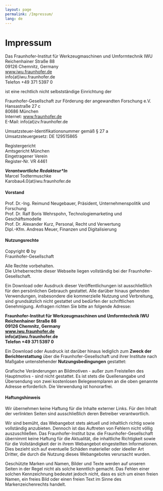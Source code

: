 ```yaml
---
layout: page
permalink: /Impressum/
lang: de
---
```

<h1 class="page-title">Impressum</h1>

Das Fraunhofer-Institut für Werkzeugmaschinen  und Umformtechnik IWU  
Reichenhainer Straße 88  
09126 Chemnitz, Germany  
www.iwu.fraunhofer.de  
info(at)iwu.fraunhofer.de  
Telefon +49 371 5397 0

ist eine rechtlich nicht selbstständige Einrichtung der

Fraunhofer-Gesellschaft zur Förderung der angewandten Forschung e.V.  
Hansastraße 27 c  
80686 München  
Internet: www.fraunhofer.de  
E-Mail: info(at)zv.fraunhofer.de

Umsatzsteuer-Identifikationsnummer gemäß § 27 a  
Umsatzsteuergesetz: DE 129515865

Registergericht  
Amtsgericht München  
Eingetragener Verein  
Register-Nr. VR 4461

___Verantwortliche Redakteur*In___  
Marcel Todtermuschke  
Karobau4.0(at)iwu.fraunhofer.de


#### Vorstand

Prof. Dr.-Ing. Reimund Neugebauer, Präsident, Unternehmenspolitik und Forschung  
Prof. Dr. Ralf Boris Wehrspohn, Technologiemarketing und Geschäftsmodelle  
Prof. Dr. Alexander Kurz, Personal, Recht und Verwertung  
Dipl.-Kfm. Andreas Meuer, Finanzen und Digitalisierung  

#### Nutzungsrechte

Copyright © by  
Fraunhofer-Gesellschaft

Alle Rechte vorbehalten.  
Die Urheberrechte dieser Webseite liegen vollständig bei der Fraunhofer-Gesellschaft.

Ein Download oder Ausdruck dieser Veröffentlichungen ist ausschließlich für den persönlichen Gebrauch gestattet. Alle darüber hinaus gehenden Verwendungen, insbesondere die kommerzielle Nutzung und Verbreitung, sind grundsätzlich nicht gestattet und bedürfen der schriftlichen Genehmigung. Anfragen richten Sie bitte an folgende Adresse:

__Fraunhofer-Institut für Werkzeugmaschinen  und Umformtechnik IWU  
Reichenhainer Straße 88  
09126 Chemnitz, Germany  
www.iwu.fraunhofer.de  
info(at)iwu.fraunhofer.de  
Telefon +49 371 5397 0__

Ein Download oder Ausdruck ist darüber hinaus lediglich zum __Zweck der Berichterstattung__ über die Fraunhofer-Gesellschaft und ihrer Institute nach Maßgabe untenstehender __Nutzungsbedingungen__ gestattet:

Grafische Veränderungen an Bildmotiven - außer zum Freistellen des Hauptmotivs - sind nicht gestattet. Es ist stets die Quellenangabe und Übersendung von zwei kostenlosen Belegexemplaren an die oben genannte Adresse erforderlich. Die Verwendung ist honorarfrei.


#### Haftungshinweis

Wir übernehmen keine Haftung für die Inhalte externer Links. Für den Inhalt der verlinkten Seiten sind ausschließlich deren Betreiber verantwortlich.

Wir sind bemüht, das Webangebot stets aktuell und inhaltlich richtig sowie vollständig anzubieten. Dennoch ist das Auftreten von Fehlern nicht völlig auszuschließen. Das Fraunhofer-Institut bzw. die Fraunhofer-Gesellschaft übernimmt keine Haftung für die Aktualität, die inhaltliche Richtigkeit sowie für die Vollständigkeit der in ihrem Webangebot eingestellten Informationen. Dies bezieht sich auf eventuelle Schäden materieller oder ideeller Art Dritter, die durch die Nutzung dieses Webangebotes verursacht wurden.

Geschützte Marken und Namen, Bilder und Texte werden auf unseren Seiten in der Regel nicht als solche kenntlich gemacht. Das Fehlen einer solchen Kennzeichnung bedeutet jedoch nicht, dass es sich um einen freien Namen, ein freies Bild oder einen freien Text im Sinne des Markenzeichenrechts handelt.
